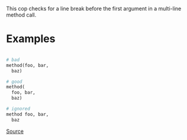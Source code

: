 
This cop checks for a line break before the first argument in a
multi-line method call.

# Examples

```ruby

# bad
method(foo, bar,
  baz)

# good
method(
  foo, bar,
  baz)

# ignored
method foo, bar,
  baz
```

[Source](http://www.rubydoc.info/gems/rubocop/RuboCop/Cop/Layout/FirstMethodArgumentLineBreak)